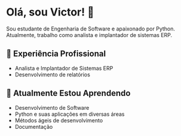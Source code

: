 # Olá, sou Victor! 👋

Sou estudante de Engenharia de Software e apaixonado por Python. <br>
Atualmente, trabalho como analista e implantador de sistemas ERP.

## 💼 Experiência Profissional
- Analista e Implantador de Sistemas ERP
- Desenvolvimento de relatórios

## 🌱 Atualmente Estou Aprendendo
- Desenvolvimento de Software
- Python e suas aplicações em diversas áreas
- Métodos ágeis de desenvolvimento
- Documentação
